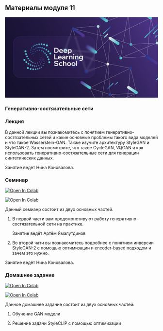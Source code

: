 ## Материалы модуля 11
<div align="center">
  <img src="../images/dls.png">
</div>

### Генеративно-состязательные сети



### Лекция
В данной лекции вы познакомитесь с понятием генеративно-состязательных сетей и какие основные проблемы такого вида моделей и что такое Wasserstein-GAN. Также изучите архитектуру StyleGAN и StyleGAN-2. Затем посмотрите, что такое CycleGAN, VQGAN и как использовать генеративно-состязательные сети для генерации синтетических данных.

Занятие ведёт Нина Коновалова.

### Семинар
[![Open In Colab](https://colab.research.google.com/assets/colab-badge.svg)](https://colab.research.google.com/github/DeepLearningSchool/part_1_ml_cv/blob/main/week_11_GANs/Practice/part_1_gan.ipynb)

[![Open In Colab](https://colab.research.google.com/assets/colab-badge.svg)](https://colab.research.google.com/github/DeepLearningSchool/part_1_ml_cv/blob/main/week_11_GANs/Practice/part_2_stylegan_inversion.ipynb)




Данный семианр состоит из двух основных частей. 

1. В первой части вам продемонстируют работу генеративно-состязательной сети на практике.

    Занятие ведёт Артём Ямалутдинов

2. Во второй чати вы познакомитесь подробнее с понятием инверсии StyleGAN-2 с помощью оптимизации и encoder-based подходом и зачем это нужно.

Занятие ведёт Нина Коновалова.


### Домашнее задание

[![Open In Colab](https://colab.research.google.com/assets/colab-badge.svg)](https://colab.research.google.com/github/DeepLearningSchool/part_1_ml_cv/blob/main/week_11_GANs/Homework/homework_8_gans_part_1.ipynb)

[![Open In Colab](https://colab.research.google.com/assets/colab-badge.svg)](https://colab.research.google.com/github/DeepLearningSchool/part_1_ml_cv/blob/main/week_11_GANs/Homework/homework_8_gans_part_2.ipynb)


Данное домашнее задание состоит из двух основных частей:

1. Обучение GAN модели

2. Решение задачи StyleCLIP с помощью оптимизации


